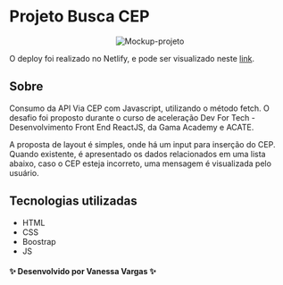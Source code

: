 # Projeto Busca CEP

<div align="center">

![Mockup-projeto](https://github.com/vanessavargas/desafio-busca-cep/blob/master/img/layout.png)

</div>

O deploy foi realizado no Netlify, e pode ser visualizado neste [link](https://pesquisar-cep.netlify.app/).

## Sobre

Consumo da API Via CEP com Javascript, utilizando o método fetch. O desafio foi proposto durante o curso de aceleração Dev For Tech - Desenvolvimento Front End ReactJS, da Gama Academy e ACATE. 

A proposta de layout é simples, onde há um input para inserção do CEP. Quando existente, é apresentado os dados relacionados em uma lista abaixo, caso o CEP esteja incorreto, uma mensagem é visualizada pelo usuário.

## Tecnologias utilizadas

- HTML
- CSS
- Boostrap
- JS 

#### ✨ Desenvolvido por Vanessa Vargas ✨
